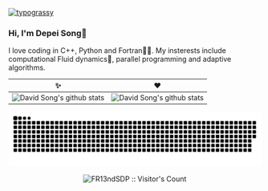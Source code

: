 [![typograssy](https://typograssy.deno.dev/api?text=FR13ndSDP)](https://github.com/kawarimidoll/typograssy)

### Hi, I'm Depei Song👋
I love coding in C++, Python and Fortran🧑‍💻. My insterests include computational Fluid dynamics🌊, parallel programming and adaptive algorithms.

 ✨ | ❤️
--- | --- 
![David Song's github stats](https://github-readme-stats.vercel.app/api?username=FR13ndSDP&include_all_commits=true&count_private=true&show_icons=true&line_height=20&title_color=7A7ADB&icon_color=2234AE&text_color=D3D3D3&bg_color=0,000000,130F40) | ![David Song's github stats](https://github-readme-stats.vercel.app/api/top-langs/?username=Fr13ndSDP&hide=html&langs_count=6&layout=compact&text_color=daf7dc&bg_color=151515)

<picture>
  <source media="(prefers-color-scheme: dark)" srcset="https://raw.githubusercontent.com/FR13ndSDP/FR13ndSDP/output/github-snake-dark.svg">
  <source media="(prefers-color-scheme: light)" srcset="https://raw.githubusercontent.com/FR13ndSDP/FR13ndSDP/output/github-snake.svg">
  <img alt="github-snake" src="https://raw.githubusercontent.com/FR13ndSDP/FR13ndSDP/output/github-snake.svg">
</picture>

<p align="center"><img src="https://profile-counter.glitch.me/{FR13ndSDP}/count.svg" alt="FR13ndSDP :: Visitor's Count" /></p>
